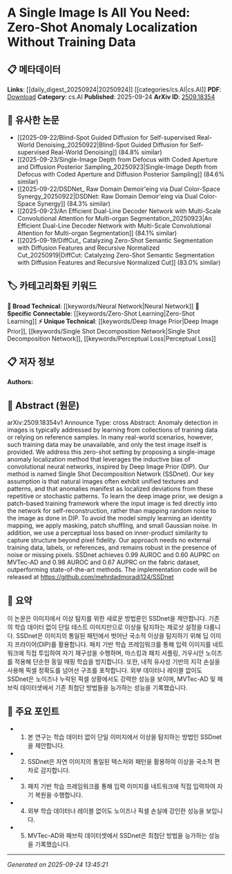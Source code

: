<!-- KEYWORD_LINKING_METADATA:
{
  "processed_timestamp": "2025-09-24T13:45:21.704180",
  "vocabulary_version": "1.0",
  "selected_keywords": [
    "Zero-Shot Learning",
    "Deep Image Prior",
    "Neural Network",
    "Single Shot Decomposition Network",
    "Perceptual Loss"
  ],
  "rejected_keywords": [],
  "similarity_scores": {
    "Zero-Shot Learning": 0.82,
    "Deep Image Prior": 0.7,
    "Neural Network": 0.75,
    "Single Shot Decomposition Network": 0.78,
    "Perceptual Loss": 0.72
  },
  "extraction_method": "AI_prompt_based",
  "budget_applied": true,
  "candidates_json": {
    "candidates": [
      {
        "surface": "Zero-Shot Anomaly Localization",
        "canonical": "Zero-Shot Learning",
        "aliases": [
          "Zero-Shot Detection"
        ],
        "category": "specific_connectable",
        "rationale": "Connects to the concept of performing tasks without prior training data, which is central to the paper's methodology.",
        "novelty_score": 0.65,
        "connectivity_score": 0.85,
        "specificity_score": 0.78,
        "link_intent_score": 0.82
      },
      {
        "surface": "Deep Image Prior",
        "canonical": "Deep Image Prior",
        "aliases": [
          "DIP"
        ],
        "category": "unique_technical",
        "rationale": "A specific technique used in the paper, offering a unique approach to anomaly detection.",
        "novelty_score": 0.7,
        "connectivity_score": 0.6,
        "specificity_score": 0.8,
        "link_intent_score": 0.7
      },
      {
        "surface": "Convolutional Neural Networks",
        "canonical": "Neural Network",
        "aliases": [
          "CNN"
        ],
        "category": "broad_technical",
        "rationale": "Fundamental to the method proposed, linking to the broader field of neural networks.",
        "novelty_score": 0.4,
        "connectivity_score": 0.9,
        "specificity_score": 0.6,
        "link_intent_score": 0.75
      },
      {
        "surface": "Single Shot Decomposition Network",
        "canonical": "Single Shot Decomposition Network",
        "aliases": [
          "SSDnet"
        ],
        "category": "unique_technical",
        "rationale": "The primary method introduced in the paper, representing a novel approach to anomaly localization.",
        "novelty_score": 0.8,
        "connectivity_score": 0.65,
        "specificity_score": 0.85,
        "link_intent_score": 0.78
      },
      {
        "surface": "Perceptual Loss",
        "canonical": "Perceptual Loss",
        "aliases": [],
        "category": "unique_technical",
        "rationale": "A key component of the proposed method, enhancing the model's ability to capture structural information.",
        "novelty_score": 0.6,
        "connectivity_score": 0.7,
        "specificity_score": 0.75,
        "link_intent_score": 0.72
      }
    ],
    "ban_list_suggestions": [
      "method",
      "performance",
      "experiment"
    ]
  },
  "decisions": [
    {
      "candidate_surface": "Zero-Shot Anomaly Localization",
      "resolved_canonical": "Zero-Shot Learning",
      "decision": "linked",
      "scores": {
        "novelty": 0.65,
        "connectivity": 0.85,
        "specificity": 0.78,
        "link_intent": 0.82
      }
    },
    {
      "candidate_surface": "Deep Image Prior",
      "resolved_canonical": "Deep Image Prior",
      "decision": "linked",
      "scores": {
        "novelty": 0.7,
        "connectivity": 0.6,
        "specificity": 0.8,
        "link_intent": 0.7
      }
    },
    {
      "candidate_surface": "Convolutional Neural Networks",
      "resolved_canonical": "Neural Network",
      "decision": "linked",
      "scores": {
        "novelty": 0.4,
        "connectivity": 0.9,
        "specificity": 0.6,
        "link_intent": 0.75
      }
    },
    {
      "candidate_surface": "Single Shot Decomposition Network",
      "resolved_canonical": "Single Shot Decomposition Network",
      "decision": "linked",
      "scores": {
        "novelty": 0.8,
        "connectivity": 0.65,
        "specificity": 0.85,
        "link_intent": 0.78
      }
    },
    {
      "candidate_surface": "Perceptual Loss",
      "resolved_canonical": "Perceptual Loss",
      "decision": "linked",
      "scores": {
        "novelty": 0.6,
        "connectivity": 0.7,
        "specificity": 0.75,
        "link_intent": 0.72
      }
    }
  ]
}
-->

# A Single Image Is All You Need: Zero-Shot Anomaly Localization Without Training Data

## 📋 메타데이터

**Links**: [[daily_digest_20250924|20250924]] [[categories/cs.AI|cs.AI]]
**PDF**: [Download](https://arxiv.org/pdf/2509.18354.pdf)
**Category**: cs.AI
**Published**: 2025-09-24
**ArXiv ID**: [2509.18354](https://arxiv.org/abs/2509.18354)

## 🔗 유사한 논문
- [[2025-09-22/Blind-Spot Guided Diffusion for Self-supervised Real-World Denoising_20250922|Blind-Spot Guided Diffusion for Self-supervised Real-World Denoising]] (84.8% similar)
- [[2025-09-23/Single-Image Depth from Defocus with Coded Aperture and Diffusion Posterior Sampling_20250923|Single-Image Depth from Defocus with Coded Aperture and Diffusion Posterior Sampling]] (84.6% similar)
- [[2025-09-22/DSDNet_ Raw Domain Demoir\'eing via Dual Color-Space Synergy_20250922|DSDNet: Raw Domain Demoir\'eing via Dual Color-Space Synergy]] (84.3% similar)
- [[2025-09-23/An Efficient Dual-Line Decoder Network with Multi-Scale Convolutional Attention for Multi-organ Segmentation_20250923|An Efficient Dual-Line Decoder Network with Multi-Scale Convolutional Attention for Multi-organ Segmentation]] (84.1% similar)
- [[2025-09-19/DiffCut_ Catalyzing Zero-Shot Semantic Segmentation with Diffusion Features and Recursive Normalized Cut_20250919|DiffCut: Catalyzing Zero-Shot Semantic Segmentation with Diffusion Features and Recursive Normalized Cut]] (83.0% similar)

## 🏷️ 카테고리화된 키워드
**🧠 Broad Technical**: [[keywords/Neural Network|Neural Network]]
**🔗 Specific Connectable**: [[keywords/Zero-Shot Learning|Zero-Shot Learning]]
**⚡ Unique Technical**: [[keywords/Deep Image Prior|Deep Image Prior]], [[keywords/Single Shot Decomposition Network|Single Shot Decomposition Network]], [[keywords/Perceptual Loss|Perceptual Loss]]

## 📋 저자 정보

**Authors:** 

## 📄 Abstract (원문)

arXiv:2509.18354v1 Announce Type: cross 
Abstract: Anomaly detection in images is typically addressed by learning from collections of training data or relying on reference samples. In many real-world scenarios, however, such training data may be unavailable, and only the test image itself is provided. We address this zero-shot setting by proposing a single-image anomaly localization method that leverages the inductive bias of convolutional neural networks, inspired by Deep Image Prior (DIP). Our method is named Single Shot Decomposition Network (SSDnet). Our key assumption is that natural images often exhibit unified textures and patterns, and that anomalies manifest as localized deviations from these repetitive or stochastic patterns. To learn the deep image prior, we design a patch-based training framework where the input image is fed directly into the network for self-reconstruction, rather than mapping random noise to the image as done in DIP. To avoid the model simply learning an identity mapping, we apply masking, patch shuffling, and small Gaussian noise. In addition, we use a perceptual loss based on inner-product similarity to capture structure beyond pixel fidelity. Our approach needs no external training data, labels, or references, and remains robust in the presence of noise or missing pixels. SSDnet achieves 0.99 AUROC and 0.60 AUPRC on MVTec-AD and 0.98 AUROC and 0.67 AUPRC on the fabric dataset, outperforming state-of-the-art methods. The implementation code will be released at https://github.com/mehrdadmoradi124/SSDnet

## 📝 요약

이 논문은 이미지에서 이상 탐지를 위한 새로운 방법론인 SSDnet을 제안합니다. 기존의 학습 데이터 없이 단일 테스트 이미지만으로 이상을 탐지하는 제로샷 설정을 다룹니다. SSDnet은 이미지의 통일된 패턴에서 벗어난 국소적 이상을 탐지하기 위해 딥 이미지 프라이어(DIP)를 활용합니다. 패치 기반 학습 프레임워크를 통해 입력 이미지를 네트워크에 직접 투입하여 자기 재구성을 수행하며, 마스킹과 패치 셔플링, 가우시안 노이즈를 적용해 단순한 동일 매핑 학습을 방지합니다. 또한, 내적 유사성 기반의 지각 손실을 사용해 픽셀 정확도를 넘어선 구조를 포착합니다. 외부 데이터나 레이블 없이도 SSDnet은 노이즈나 누락된 픽셀 상황에서도 강력한 성능을 보이며, MVTec-AD 및 패브릭 데이터셋에서 기존 최첨단 방법들을 능가하는 성능을 기록했습니다.

## 🎯 주요 포인트

- 1. 본 연구는 학습 데이터 없이 단일 이미지에서 이상을 탐지하는 방법인 SSDnet을 제안합니다.
- 2. SSDnet은 자연 이미지의 통일된 텍스처와 패턴을 활용하여 이상을 국소적 편차로 감지합니다.
- 3. 패치 기반 학습 프레임워크를 통해 입력 이미지를 네트워크에 직접 입력하여 자기 복원을 수행합니다.
- 4. 외부 학습 데이터나 레이블 없이도 노이즈나 픽셀 손실에 강인한 성능을 보입니다.
- 5. MVTec-AD와 패브릭 데이터셋에서 SSDnet은 최첨단 방법을 능가하는 성능을 기록했습니다.


---

*Generated on 2025-09-24 13:45:21*